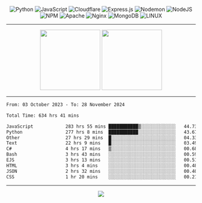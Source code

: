 <div align="center">
  
![Python](https://img.shields.io/badge/python-3670A0?style=for-the-badge&logo=python&logoColor=ffdd54) ![JavaScript](https://img.shields.io/badge/javascript-%23323330.svg?style=for-the-badge&logo=javascript&logoColor=%23F7DF1E) ![Cloudflare](https://img.shields.io/badge/Cloudflare-F38020?style=for-the-badge&logo=Cloudflare&logoColor=white) ![Express.js](https://img.shields.io/badge/express.js-%23404d59.svg?style=for-the-badge&logo=express&logoColor=%2361DAFB) ![Nodemon](https://img.shields.io/badge/NODEMON-%23323330.svg?style=for-the-badge&logo=nodemon&logoColor=%BBDEAD) ![NodeJS](https://img.shields.io/badge/node.js-6DA55F?style=for-the-badge&logo=node.js&logoColor=white) ![NPM](https://img.shields.io/badge/NPM-%23CB3837.svg?style=for-the-badge&logo=npm&logoColor=white) ![Apache](https://img.shields.io/badge/apache-%23D42029.svg?style=for-the-badge&logo=apache&logoColor=white) ![Nginx](https://img.shields.io/badge/nginx-%23009639.svg?style=for-the-badge&logo=nginx&logoColor=white) ![MongoDB](https://img.shields.io/badge/MongoDB-%234ea94b.svg?style=for-the-badge&logo=mongodb&logoColor=white) ![LINUX](https://img.shields.io/badge/Linux-FCC624?style=for-the-badge&logo=linux&logoColor=black)

---


<img src="https://github-readme-streak-stats.herokuapp.com/?user=anotherrandomonline&theme=react" height="160"/>
  
<img src="https://github-readme-stats.vercel.app/api?username=anotherrandomonline&show_icons=true&include_all_commits=true&theme=react" height="160"/>
</div>

---

<!--START_SECTION:waka-->

```txt
From: 03 October 2023 - To: 28 November 2024

Total Time: 634 hrs 41 mins

JavaScript            283 hrs 55 mins ███████████▒░░░░░░░░░░░░░   44.73 %
Python                277 hrs 8 mins  ███████████░░░░░░░░░░░░░░   43.67 %
Other                 27 hrs 29 mins  █░░░░░░░░░░░░░░░░░░░░░░░░   04.33 %
Text                  22 hrs 9 mins   █░░░░░░░░░░░░░░░░░░░░░░░░   03.49 %
C#                    4 hrs 17 mins   ▒░░░░░░░░░░░░░░░░░░░░░░░░   00.68 %
Bash                  3 hrs 43 mins   ░░░░░░░░░░░░░░░░░░░░░░░░░   00.59 %
EJS                   3 hrs 13 mins   ░░░░░░░░░░░░░░░░░░░░░░░░░   00.51 %
HTML                  3 hrs 4 mins    ░░░░░░░░░░░░░░░░░░░░░░░░░   00.48 %
JSON                  2 hrs 32 mins   ░░░░░░░░░░░░░░░░░░░░░░░░░   00.40 %
CSS                   1 hr 20 mins    ░░░░░░░░░░░░░░░░░░░░░░░░░   00.21 %
```

<!--END_SECTION:waka-->

---

<div align="center">
  
![](https://github-profile-trophy.vercel.app/?username=anotherrandomonline&theme=darkhub&no-frame=true&no-bg=true&margin-w=4)

</div>
